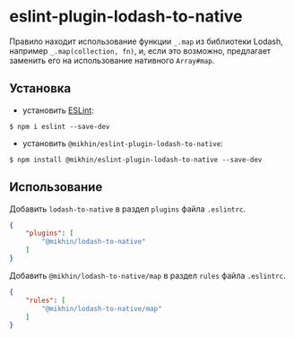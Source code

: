 # eslint-plugin-lodash-to-native

Правило находит использование функции `_.map` из библиотеки Lodash, например `_.map(collection, fn)`, и, если это возможно, предлагает заменить его на использование нативного `Array#map`.

## Установка

- установить [ESLint](http://eslint.org):

```
$ npm i eslint --save-dev
```

- установить `@mikhin/eslint-plugin-lodash-to-native`:

```
$ npm install @mikhin/eslint-plugin-lodash-to-native --save-dev
```

## Использование

Добавить `lodash-to-native` в раздел `plugins` файла `.eslintrc`.

```json
{
    "plugins": [
        "@mikhin/lodash-to-native"
    ]
}
```

Добавить `@mikhin/lodash-to-native/map` в раздел `rules` файла `.eslintrc`.

```json
{
    "rules": [
        "@mikhin/lodash-to-native/map"
    ]
}
```

